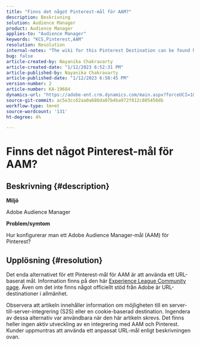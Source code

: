 ```yaml
---
title: "Finns det något Pinterest-mål för AAM?"
description: Beskrivning
solution: Audience Manager
product: Audience Manager
applies-to: "Audience Manager"
keywords: "KCS,Pinterest,AAM"
resolution: Resolution
internal-notes: "The wiki for this Pinterest Destination can be found here: https://wiki.corp.adobe.com/display/MCPI/Pinterest+-+AAM+Destination+-+IN+DEVELOPMENT"
bug: false
article-created-by: Nayanika Chakravarty
article-created-date: "1/12/2023 6:52:31 PM"
article-published-by: Nayanika Chakravarty
article-published-date: "1/12/2023 6:58:45 PM"
version-number: 2
article-number: KA-19684
dynamics-url: "https://adobe-ent.crm.dynamics.com/main.aspx?forceUCI=1&pagetype=entityrecord&etn=knowledgearticle&id=44979c3e-aa92-ed11-aad1-6045bd006c82"
source-git-commit: ac5e3cc62aa0a686da07b4ba972f812c805456db
workflow-type: tm+mt
source-wordcount: '131'
ht-degree: 4%

---
```


# Finns det något Pinterest-mål för AAM?

## Beskrivning {#description}


<b>Miljö</b>

Adobe Audience Manager

<b>Problem/symtom</b>

Hur konfigurerar man ett Adobe Audience Manager-mål (AAM) för Pinterest?


## Upplösning {#resolution}


Det enda alternativet för ett Pinterest-mål för AAM är att använda ett URL-baserat mål. Information finns på den här [Experience League Community page](https://experienceleaguecommunities.adobe.com/t5/adobe-audience-manager-questions/pinterest-destination/td-p/434687). Även om det inte finns något officiellt stöd från Adobe är URL-destinationer i allmänhet.

Observera att artikeln innehåller information om möjligheten till en server-till-server-integrering (S2S) eller en cookie-baserad destination. Ingendera av dessa alternativ var användbara när den här artikeln skrevs. Det finns heller ingen aktiv utveckling av en integrering med AAM och Pinterest. Kunder uppmuntras att använda ett anpassat URL-mål enligt beskrivningen ovan.
